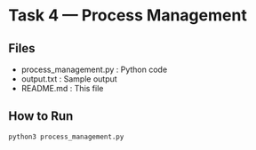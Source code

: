 # Task 4 — Process Management

## Files
- process_management.py : Python code
- output.txt : Sample output
- README.md : This file

## How to Run
```bash
python3 process_management.py
